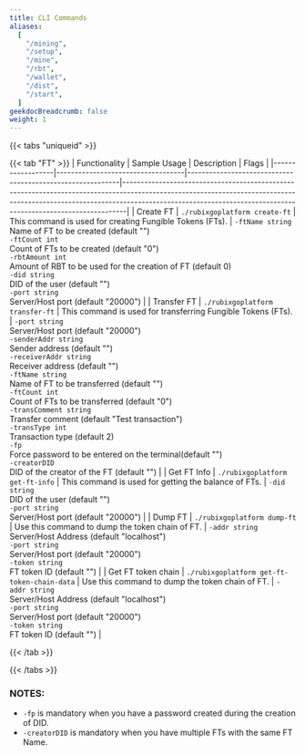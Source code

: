 ```yaml
---
title: CLI Commands
aliases:
  [
    "/mining",
    "/setup",
    "/mine",
    "/rbt",
    "/wallet",
    "/dist",
    "/start",
  ]
geekdocBreadcrumb: false
weight: 1
---
```


{{< tabs "uniqueid" >}}

{{< tab "FT" >}}
| Functionality       | Sample Usage                      | Description                                               | Flags                                                                                                                                                                                                                                   |
|------------------|-----------------------------------|-----------------------------------------------------------|-------------------------------------------------------------------------------------------------------------------------------------------------------------------------------------------------------------------------------------------|
| Create FT          | `./rubixgoplatform create-ft`               | This command is used for creating Fungible Tokens (FTs). | `-ftName string`<br>Name of FT to be created (default "")<br>`-ftCount int`<br>Count of FTs to be created (default "0")<br>`-rbtAmount int`<br>Amount of RBT to be used for the creation of FT (default 0)<br>`-did string`<br>DID of the user (default "")<br>`-port string`<br>Server/Host port (default "20000") |
| Transfer FT        | `./rubixgoplatform transfer-ft`             | This command is used for transferring Fungible Tokens (FTs). | `-port string`<br>Server/Host port (default "20000")<br>`-senderAddr string`<br>Sender address (default "")<br>`-receiverAddr string`<br>Receiver address (default "")<br>`-ftName string`<br>Name of FT to be transferred (default "")<br>`-ftCount int`<br>Count of FTs to be transferred (default "0")<br>`-transComment string`<br>Transfer comment (default "Test transaction")<br>`-transType int`<br>Transaction type (default 2)<br>`-fp`<br>Force password to be entered on the terminal(default "")<br>`-creatorDID`<br> DID of the creator of the FT (default "") |
| Get FT Info        | `./rubixgoplatform get-ft-info`             | This command is used for getting the balance of FTs.    | `-did string`<br>DID of the user (default "")<br>`-port string`<br>Server/Host port (default "20000")                                                                                                                                                                                                                     |
| Dump FT            | `./rubixgoplatform dump-ft`                 | Use this command to dump the token chain of FT.         | `-addr string`<br>Server/Host Address (default "localhost")<br>`-port string`<br>Server/Host port (default "20000")<br>`-token string`<br>FT token ID (default "")                                                                          |
| Get FT token chain | `./rubixgoplatform get-ft-token-chain-data` | Use this command to dump the token chain of FT.         | `-addr string`<br>Server/Host Address (default "localhost")<br>`-port string`<br>Server/Host port (default "20000")<br>`-token string`<br>FT token ID (default "")                                                                          |

{{< /tab >}}

{{< /tabs >}}

### NOTES:


-	`-fp` is mandatory when you have a password created during the creation of DID.
-	`-creatorDID` is mandatory when you have multiple FTs with the same FT Name.